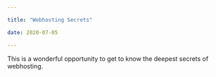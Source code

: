 ```yaml
---

title: "Webhosting Secrets"

date: 2020-07-05

---
```


This is a wonderful opportunity to get to know the deepest secrets of webhosting.
